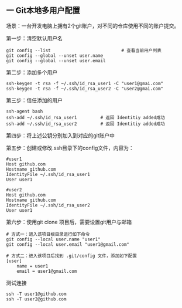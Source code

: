 ## 一 Git本地多用户配置

场景：一台开发电脑上拥有2个git账户，对不同的仓库使用不同的账户提交。  

第一步：清空默认用户名
```
git config --list                           # 查看当前用户列表
git config --global --unset user.name
git config --global --unset user.email
```

第二步：添加多个用户
```
ssh-keygen -t rsa -f ~/.ssh/id_rsa_user1 -C "user1@gmai.com" 
ssh-keygen -t rsa -f ~/.ssh/id_rsa_user2 -C "user2@gmai.com" 
```

第三步：信任添加的用户
```
ssh-agent bash
ssh-add ~/.ssh/id_rsa_user1         # 返回 Identitiy added成功
ssh-add ~/.ssh/id_rsa_user2         # 返回 Identitiy added成功
```

第四步：将上述公钥分别加入到对应的git账户中  

第五步：创建或修改.ssh目录下的config文件，内容为：
```
#user1
Host github.com
Hostname github.com
IdentityFile ~/.ssh/id_rsa_user1
User user1
  
#user2
Host github.com
Hostname github.com
IdentityFile ~/.ssh/id_rsa_user2
User user1
```

第六步：使用git clone 项目后，需要设置git用户与邮箱
```
# 方式一：进入该项目根目录进行如下命令
git config --local user.name "user1"
git config --local user.email "user1@gmail.com"

# 方式二：进入该项目后找到 .git/config 文件，添加如下配置
[user]
	name = user1
	email = user1@gmail.com
```

测试连接
```
ssh -T user1@github.com
ssh -T user2@github.com
```